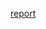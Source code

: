 [report](https://raw.githubusercontent.com/X-lab2017/github-analysis-report/master/REPORT.md ':include')
